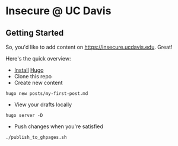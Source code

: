 # Insecure @ UC Davis

## Getting Started

So, you'd like to add content on https://insecure.ucdavis.edu. Great!

Here's the quick overview:

- [Install] [Hugo]
- Clone this repo
- Create new content

~~~
hugo new posts/my-first-post.md
~~~

- View your drafts locally

~~~
hugo server -D
~~~

- Push changes when you're satisfied

~~~
./publish_to_ghpages.sh
~~~

[Install]: https://gohugo.io/getting-started/installing
[Hugo]: https://gohugo.io
